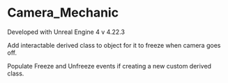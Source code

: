 # Camera_Mechanic

Developed with Unreal Engine 4 v 4.22.3

Add interactable derived class to object for it to freeze when camera goes off. 

Populate Freeze and Unfreeze events if creating a new custom derived class.
